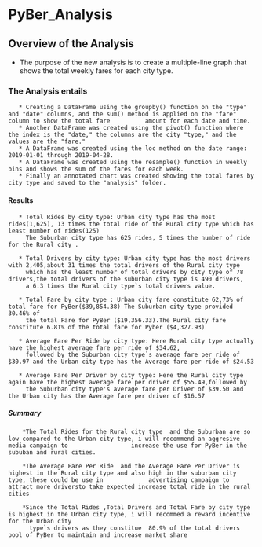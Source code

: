 # PyBer_Analysis
## Overview of the Analysis
   * The purpose of the new analysis is to create a multiple-line graph that shows the total weekly fares for each city type.
###   The Analysis entails
       * Creating a DataFrame using the groupby() function on the "type" and "date" columns, and the sum() method is applied on the "fare" column to show the total fare          amount for each date and time. 
       * Another DataFrame was created using the pivot() function where the index is the "date," the columns are the city "type," and the values are the "fare." 
       * A DataFrame was created using the loc method on the date range: 2019-01-01 through 2019-04-28. 
       * A DataFrame was created using the resample() function in weekly bins and shows the sum of the fares for each week.
       * Finally an annotated chart was created showing the total fares by city type and saved to the "analysis" folder.
#### Results
       * Total Rides by city type: Urban city type has the most rides(1,625), 13 times the total ride of the Rural city type which has least number of rides(125) 
         The Suburban city type has 625 rides, 5 times the number of ride for the Rural city .
         
       * Total Drivers by city type: Urban city type has the most drivers with 2,405,about 31 times the total drivers of the Rural city type 
         which has the least number of total drivers by city type of 78 drivers,the total drivers of the suburban city type is 490 drivers, 
         a 6.3 times the Rural city type`s total drivers value.
         
       * Total Fare by city type : Urban city fare constitute 62,73% of total fare for PyBer($39,854.38) The Suburban city type provided 30.46% of 
         the total Fare for PyBer ($19,356.33).The Rural city fare constitute 6.81% of the total fare for Pyber ($4,327.93)
         
       * Average Fare Per Ride by city type: Here Rural city type actually have the highest average fare per ride of $34.62,
         followed by the Suburban city type`s average fare per ride of $30.97 and the Urban city type has the Average fare per ride of $24.53
         
       * Average Fare Per Driver by city type: Here the Rural city type again have the highest average fare per driver of $55.49,followed by 
         the Suburban city type's average fare per Driver of $39.50 and the Urban city has the Average fare per driver of $16.57
         
  ##### Summary
        *The Total Rides for the Rural city type  and the Suburban are so low compared to the Urban city type, i will recommend an aggresive media campaign to                  increase the use for PyBer in the sububan and rural cities.
        
        *The Average Fare Per Ride  and the Average Fare Per Driver is highest in the Rural city type and also high in the suburban city type, these could be use in             advertising campaign to attract more driversto take expected increase total ride in the rural cities
         
        *Since the Total Rides ,Total Drivers and Total Fare by city type is highest in the Urban city type, i will recommed a reward incentive for the Urban city
          type`s drivers as they constitue  80.9% of the total drivers pool of PyBer to maintain and increase market share
        
  
      
       
 
   
  
